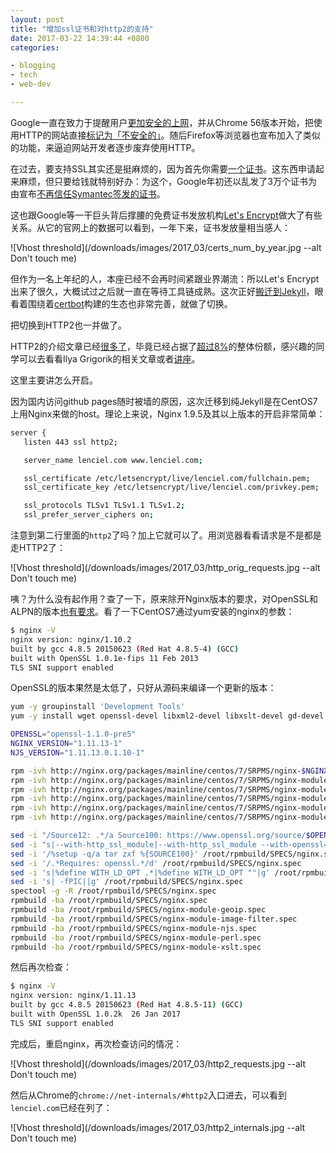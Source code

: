 ```yaml
---
layout: post
title: "增加ssl证书和对http2的支持"
date: 2017-03-22 14:39:44 +0800
categories:

- blogging
- tech
- web-dev

---
```


 Google一直在致力于提醒用户[更加安全的上网](https://security.googleblog.com/2016/09/moving-towards-more-secure-web.html)，并从Chrome 56版本开始，把使用HTTP的网站直接[标记为「不安全的」](http://www.zdnet.com/article/chrome-56-google-starts-slapping-not-secure-on-http-payment-and-login-pages/)。随后Firefox等浏览器也宣布加入了类似的功能，来逼迫网站开发者逐步废弃使用HTTP。

在过去，要支持SSL其实还是挺麻烦的，因为首先你需要[一个证书](https://www.digicert.com/ssl-certificate.htm)。这东西申请起来麻烦，但只要给钱就特别好办：为这个，Google年初还以乱发了3万个证书为由宣布[不再信任Symantec签发的证书](https://arstechnica.com/security/2017/03/google-takes-symantec-to-the-woodshed-for-mis-issuing-30000-https-certs/)。

这也跟Google等一干巨头背后撑腰的免费证书发放机构[Let's Encrypt](https://letsencrypt.org/)做大了有些关系。从它的官网上的数据可以看到，一年下来，证书发放量相当感人：

![Vhost threshold](/downloads/images/2017_03/certs_num_by_year.jpg --alt Don't touch me)

但作为一名上年纪的人，本座已经不会再时间紧跟业界潮流：所以Let's Encrypt出来了很久，大概试过之后就一直在等待工具链成熟。这次正好[搬迁到Jekyll](/2017/03/migrating-from-octopress-to-jekyll/)，眼看着围绕着[certbot](https://certbot.eff.org/)构建的生态也非常完善，就做了切换。

把切换到HTTP2也一并做了。

HTTP2的介绍文章已经[很多了](https://developers.google.com/web/fundamentals/performance/http2/)，毕竟已经占据了[超过8%](https://w3techs.com/technologies/details/ce-http2/all/all)的整体份额，感兴趣的同学可以去看看Ilya Grigorik的相关文章或者[讲座](https://docs.google.com/presentation/d/1r7QXGYOLCh4fcUq0jDdDwKJWNqWK1o4xMtYpKZCJYjM/edit#slide=id.g40fbe7d8c_051)。

这里主要讲怎么开启。

因为国内访问github pages随时被墙的原因，这次迁移到纯Jekyll是在CentOS7上用Nginx来做的host。理论上来说，Nginx 1.9.5及其以上版本的开启非常简单：

``` bash
server {
   listen 443 ssl http2;

   server_name lenciel.com www.lenciel.com;

   ssl_certificate /etc/letsencrypt/live/lenciel.com/fullchain.pem;
   ssl_certificate_key /etc/letsencrypt/live/lenciel.com/privkey.pem;

   ssl_protocols TLSv1 TLSv1.1 TLSv1.2;
   ssl_prefer_server_ciphers on;
```

注意到第二行里面的`http2`了吗？加上它就可以了。用浏览器看看请求是不是都是走HTTP2了：

![Vhost threshold](/downloads/images/2017_03/http_orig_requests.jpg --alt Don't touch me)

咦？为什么没有起作用？查了一下，原来除开Nginx版本的要求，对OpenSSL和ALPN的版本[也有要求](https://www.nginx.com/blog/supporting-http2-google-chrome-users/)。看了一下CentOS7通过yum安装的nginx的参数：

``` bash
$ nginx -V
nginx version: nginx/1.10.2
built by gcc 4.8.5 20150623 (Red Hat 4.8.5-4) (GCC)
built with OpenSSL 1.0.1e-fips 11 Feb 2013
TLS SNI support enabled
```

OpenSSL的版本果然是太低了，只好从源码来编译一个更新的版本：

``` bash
yum -y groupinstall 'Development Tools'
yum -y install wget openssl-devel libxml2-devel libxslt-devel gd-devel perl-ExtUtils-Embed GeoIP-devel rpmdevtools

OPENSSL="openssl-1.1.0-pre5"
NGINX_VERSION="1.11.13-1"
NJS_VERSION="1.11.13.0.1.10-1"

rpm -ivh http://nginx.org/packages/mainline/centos/7/SRPMS/nginx-$NGINX_VERSION.el7.ngx.src.rpm
rpm -ivh http://nginx.org/packages/mainline/centos/7/SRPMS/nginx-module-geoip-$NGINX_VERSION.el7.ngx.src.rpm
rpm -ivh http://nginx.org/packages/mainline/centos/7/SRPMS/nginx-module-image-filter-$NGINX_VERSION.el7.ngx.src.rpm
rpm -ivh http://nginx.org/packages/mainline/centos/7/SRPMS/nginx-module-njs-$NJS_VERSION.el7.ngx.src.rpm
rpm -ivh http://nginx.org/packages/mainline/centos/7/SRPMS/nginx-module-perl-$NGINX_VERSION.el7.ngx.src.rpm
rpm -ivh http://nginx.org/packages/mainline/centos/7/SRPMS/nginx-module-xslt-$NGINX_VERSION.el7.ngx.src.rpm

sed -i "/Source12: .*/a Source100: https://www.openssl.org/source/$OPENSSL.tar.gz" /root/rpmbuild/SPECS/nginx.spec
sed -i "s|--with-http_ssl_module|--with-http_ssl_module --with-openssl=$OPENSSL|g" /root/rpmbuild/SPECS/nginx.spec
sed -i '/%setup -q/a tar zxf %{SOURCE100}' /root/rpmbuild/SPECS/nginx.spec
sed -i '/.*Requires: openssl.*/d' /root/rpmbuild/SPECS/nginx.spec
sed -i 's|%define WITH_LD_OPT .*|%define WITH_LD_OPT ""|g' /root/rpmbuild/SPECS/nginx.spec
sed -i 's| -fPIC||g' /root/rpmbuild/SPECS/nginx.spec
spectool -g -R /root/rpmbuild/SPECS/nginx.spec
rpmbuild -ba /root/rpmbuild/SPECS/nginx.spec
rpmbuild -ba /root/rpmbuild/SPECS/nginx-module-geoip.spec
rpmbuild -ba /root/rpmbuild/SPECS/nginx-module-image-filter.spec
rpmbuild -ba /root/rpmbuild/SPECS/nginx-module-njs.spec
rpmbuild -ba /root/rpmbuild/SPECS/nginx-module-perl.spec
rpmbuild -ba /root/rpmbuild/SPECS/nginx-module-xslt.spec
```

然后再次检查：

``` bash
$ nginx -V
nginx version: nginx/1.11.13
built by gcc 4.8.5 20150623 (Red Hat 4.8.5-11) (GCC)
built with OpenSSL 1.0.2k  26 Jan 2017
TLS SNI support enabled
```

完成后，重启nginx，再次检查访问的情况：

![Vhost threshold](/downloads/images/2017_03/http2_requests.jpg --alt Don't touch me)

然后从Chrome的`chrome://net-internals/#http2`入口进去，可以看到`lenciel.com`已经在列了：

![Vhost threshold](/downloads/images/2017_03/http2_internals.jpg --alt Don't touch me)



